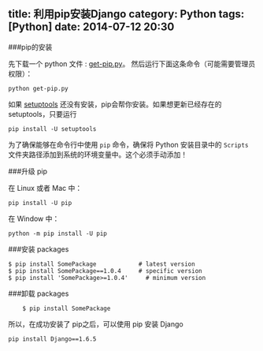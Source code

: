 title: 利用pip安装Django
category: Python
tags: [Python]
date: 2014-07-12 20:30
---


###pip的安装

先下载一个 python 文件 : [get-pip.py](https://bootstrap.pypa.io/get-pip.py)。
然后运行下面这条命令（可能需要管理员权限）：

    python get-pip.py

如果 [setuptools](https://pypi.python.org/pypi/setuptools) 还没有安装，pip会帮你安装。如果想更新已经存在的 setuptools，只要运行

    pip install -U setuptools

为了确保能够在命令行中使用 <code>pip</code> 命令，确保将 Python 安装目录中的 <code>Scripts</code> 文件夹路径添加到系统的环境变量中。这个必须手动添加！

###升级 pip

在 Linux 或者 Mac 中：

    pip install -U pip

在 Window 中：

    python -m pip install -U pip

###安装 packages

    $ pip install SomePackage            # latest version
    $ pip install SomePackage==1.0.4     # specific version
    $ pip install 'SomePackage>=1.0.4'     # minimum version

###卸载 packages

        $ pip install SomePackage

所以，在成功安装了 pip之后，可以使用 pip 安装 Django

    pip install Django==1.6.5



